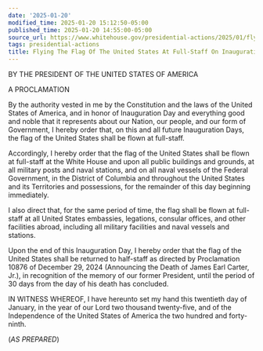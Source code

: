 ```yaml
---
date: '2025-01-20'
modified_time: 2025-01-20 15:12:50-05:00
published_time: 2025-01-20 14:55:00-05:00
source_url: https://www.whitehouse.gov/presidential-actions/2025/01/flying-the-flag-of-the-united-states-at-full-staff-on-inauguration-day/
tags: presidential-actions
title: Flying The Flag Of The United States At Full-Staff On Inauguration Day
---
```

 
BY THE PRESIDENT OF THE UNITED STATES OF AMERICA

A PROCLAMATION

By the authority vested in me by the Constitution and the laws of the
United States of America, and in honor of Inauguration Day and
everything good and noble that it represents about our Nation, our
people, and our form of Government, I hereby order that, on this and all
future Inauguration Days, the flag of the United States shall be flown
at full-staff.

Accordingly, I hereby order that the flag of the United States shall be
flown at full-staff at the White House and upon all public buildings and
grounds, at all military posts and naval stations, and on all naval
vessels of the Federal Government, in the District of Columbia and
throughout the United States and its Territories and possessions, for
the remainder of this day beginning immediately.

I also direct that, for the same period of time, the flag shall be flown
at full-staff at all United States embassies, legations, consular
offices, and other facilities abroad, including all military facilities
and naval vessels and stations.

Upon the end of this Inauguration Day, I hereby order that the flag of
the United States shall be returned to half-staff as directed by
Proclamation 10876 of December 29, 2024 (Announcing the Death of James
Earl Carter, Jr.), in recognition of the memory of our former President,
until the period of 30 days from the day of his death has concluded.

IN WITNESS WHEREOF, I have hereunto set my hand this twentieth day of
January, in the year of our Lord two thousand twenty-five, and of the
Independence of the United States of America the two hundred and
forty-ninth.

(*AS PREPARED*)
